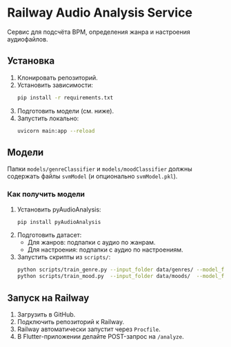 # Railway Audio Analysis Service

Сервис для подсчёта BPM, определения жанра и настроения аудиофайлов.

## Установка
1. Клонировать репозиторий.
2. Установить зависимости:
   ```bash
   pip install -r requirements.txt
   ```
3. Подготовить модели (см. ниже).
4. Запустить локально:
   ```bash
   uvicorn main:app --reload
   ```

## Модели
Папки `models/genreClassifier` и `models/moodClassifier` должны содержать файлы `svmModel` (и опционально `svmModel.pkl`).

### Как получить модели
1. Установить pyAudioAnalysis:
   ```bash
   pip install pyAudioAnalysis
   ```
2. Подготовить датасет:
   - Для жанров: подпапки с аудио по жанрам.
   - Для настроения: подпапки с аудио по настроениям.
3. Запустить скрипты из `scripts/`:
   ```bash
   python scripts/train_genre.py --input_folder data/genres/ --model_folder models/genreClassifier
   python scripts/train_mood.py  --input_folder data/moods/  --model_folder models/moodClassifier
   ```

## Запуск на Railway
1. Загрузить в GitHub.
2. Подключить репозиторий к Railway.
3. Railway автоматически запустит через `Procfile`.
4. В Flutter-приложении делайте POST-запрос на `/analyze`.
